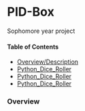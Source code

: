 # PID-Box
Sophomore year project

#### Table of Contents


* [Overview/Description](#Overview)
* [Python_Dice_Roller](#PythonDiceRoller)
* [Python_Dice_Roller](#PythonDiceRoller)
* [Python_Dice_Roller](#PythonDiceRoller)


### Overview


